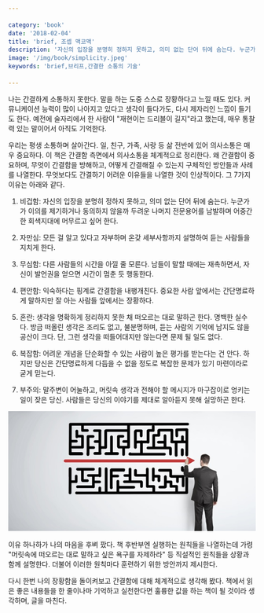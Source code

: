```yaml
---

category: 'book'
date: '2018-02-04'
title: 'brief, 조셉 맥코맥'
description: '자신의 입장을 분명히 정하지 못하고, 의미 없는 단어 뒤에 숨는다. 누군가가 이의를 제기하거나 동의하지 않을까 두려운 나머지 전문용어를 남발하며 어중간한 회색지대에 머무르고 싶어 한다.'
image: '/img/book/simplicity.jpeg'
keywords: 'brief,브리프,간결한 소통의 기술'

---
```


나는 간결하게 소통하지 못한다. 말을 하는 도중 스스로 장황하다고 느낄 때도 있다. 커뮤니케이션 능력이 많이 나아지고 있다고 생각이 들다가도, 다시 제자리인 느낌이 들기도 한다. 예전에 술자리에서 한 사람이 "재현이는 드리블이 길지"라고 했는데, 매우 통찰력 있는 말이어서 아직도 기억한다.

우리는 평생 소통하며 살아간다. 일, 친구, 가족, 사랑 등 삶 전반에 있어 의사소통은 매우 중요하다. 이 책은 간결함 측면에서 의사소통을 체계적으로 정리한다. 왜 간결함이 중요하며, 무엇이 간결함을 방해하고, 어떻게 간결해질 수 있는지 구체적인 방안들과 사례를 나열한다. 무엇보다도 간결하기 어려운 이유들을 나열한 것이 인상적이다. 그 7가지 이유는 아래와 같다.

1. 비겁함: 자신의 입장을 분명히 정하지 못하고, 의미 없는 단어 뒤에 숨는다. 누군가가 이의를 제기하거나 동의하지 않을까 두려운 나머지 전문용어를 남발하며 어중간한 회색지대에 머무르고 싶어 한다. 

2. 자만심: 모든 걸 알고 있다고 자부하며 온갖 세부사항까지 설명하여 듣는 사람들을 지치게 한다. 

3. 무심함: 다른 사람들의 시간을 아낄 줄 모른다. 남들이 말할 때에는 재촉하면서, 자신이 발언권을 얻으면 시간이 멈춘 듯 행동한다. 

4. 편안함: 익숙하다는 핑계로 간결함을 내팽개친다. 중요한 사람 앞에서는 간단명료하게 말하지만 잘 아는 사람들 앞에서는 장황하다. 

5. 혼란: 생각을 명확하게 정리하지 못한 채 떠오르는 대로 말하곤 한다. 명백한 실수다. 방금 떠올린 생각은 조리도 없고, 불분명하며, 듣는 사람의 기억에 남지도 않을 공산이 크다. 단, 그런 생각을 떠들어대지만 않는다면 문제 될 일도 없다. 

6. 복잡함: 어려운 개념을 단순화할 수 있는 사람이 높은 평가를 받는다는 건 안다. 하지만 당신은 간단명료하게 다듬을 수 없을 정도로 복잡한 문제가 있기 마련이라로 굳게 믿는다. 

7. 부주의: 말주변이 어눌하고, 머릿속 생각과 전해야 할 메시지가 마구잡이로 엉키는 일이 잦은 당신. 사람들은 당신의 이야기를 제대로 알아듣지 못해 실망하곤 한다.

![simplicity](/img/book/simplicity.jpeg "simplicity")

이유 하나하가 나의 마음을 후벼 팠다. 책 후반부엔 실행하는 원칙들을 나열하는데 가령 "머릿속에 떠오르는 대로 말하고 싶은 욕구를 자제하라" 등 직설적인 원칙들을 상황과 함께 설명한다. 더불어 이러한 원칙마다 훈련하기 위한 방안까지 제시한다.

다시 한번 나의 장황함을 돌이켜보고 간결함에 대해 체계적으로 생각해 봤다. 책에서 읽은 좋은 내용들을 한 줄이나마 기억하고 실천한다면 훌륭한 값을 하는 책이 될 것이라 생각하며, 글을 마친다.
